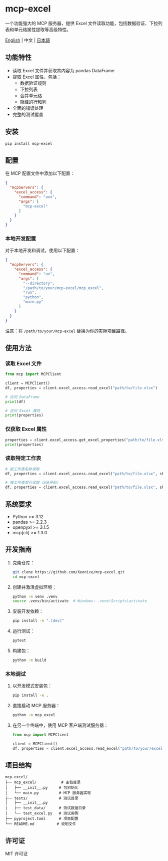 # mcp-excel

一个功能强大的 MCP 服务器，提供 Excel 文件读取功能，包括数据验证、下拉列表和单元格属性提取等高级特性。

[English](README.md) | 中文 | [日本語](README_ja.md)

## 功能特性

- 读取 Excel 文件并获取其内容为 pandas DataFrame
- 提取 Excel 属性，包括：
  - 数据验证规则
  - 下拉列表
  - 合并单元格
  - 隐藏的行和列
- 全面的错误处理
- 完整的测试覆盖

## 安装

```bash
pip install mcp-excel
```

## 配置

在 MCP 配置文件中添加以下配置：

```json
{
  "mcpServers": {
    "excel_access": {
      "command": "uvx",
      "args": [
        "mcp-excel"
      ]
    }
  }
}
```

### 本地开发配置

对于本地开发和调试，使用以下配置：

```json
{
  "mcpServers": {
    "excel_access": {
      "command": "uv",
      "args": [
        "--directory",
        "/path/to/your/mcp-excel/mcp_excel",
        "run",
        "python",
        "main.py"
      ]
    }
  }
}
```

注意：将 `/path/to/your/mcp-excel` 替换为你的实际项目路径。

## 使用方法

### 读取 Excel 文件

```python
from mcp import MCPClient

client = MCPClient()
df, properties = client.excel_access.read_excel("path/to/file.xlsx")

# 访问 DataFrame
print(df)

# 访问 Excel 属性
print(properties)
```

### 仅获取 Excel 属性

```python
properties = client.excel_access.get_excel_properties("path/to/file.xlsx")
print(properties)
```

### 读取特定工作表

```python
# 按工作表名称读取
df, properties = client.excel_access.read_excel("path/to/file.xlsx", sheet_name="Sheet2")

# 按工作表索引读取（从0开始）
df, properties = client.excel_access.read_excel("path/to/file.xlsx", sheet_name=1)
```

## 系统要求

- Python >= 3.12
- pandas >= 2.2.3
- openpyxl >= 3.1.5
- mcp[cli] >= 1.3.0

## 开发指南

1. 克隆仓库：
   ```bash
   git clone https://github.com/Xeonice/mcp-excel.git
   cd mcp-excel
   ```

2. 创建并激活虚拟环境：
   ```bash
   python -m venv .venv
   source .venv/bin/activate  # Windows: .venv\Scripts\activate
   ```

3. 安装开发依赖：
   ```bash
   pip install -e ".[dev]"
   ```

4. 运行测试：
   ```bash
   pytest
   ```

5. 构建包：
   ```bash
   python -m build
   ```

### 本地调试

1. 以开发模式安装包：
   ```bash
   pip install -e .
   ```

2. 直接启动 MCP 服务器：
   ```bash
   python -m mcp_excel
   ```

3. 在另一个终端中，使用 MCP 客户端测试服务器：
   ```python
   from mcp import MCPClient
   
   client = MCPClient()
   df, properties = client.excel_access.read_excel("path/to/your/excel/file.xlsx")
   ```

## 项目结构

```
mcp-excel/
├── mcp_excel/           # 主包目录
│   ├── __init__.py     # 包初始化
│   └── main.py         # MCP 服务器实现
├── tests/              # 测试目录
│   ├── __init__.py
│   ├── test_data/      # 测试数据目录
│   └── test_excel.py   # 测试用例
├── pyproject.toml      # 项目配置
└── README.md          # 说明文件
```

## 许可证

MIT 许可证 